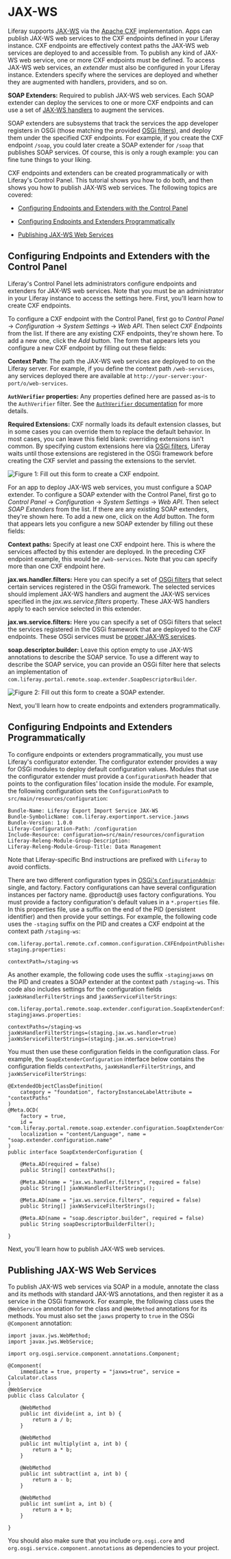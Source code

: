 # JAX-WS [](id=jax-ws)

Liferay supports 
[JAX-WS](https://en.wikipedia.org/wiki/Java_API_for_XML_Web_Services) 
via the [Apache CXF](http://cxf.apache.org/) implementation. Apps can publish
JAX-WS web services to the CXF endpoints defined in your Liferay instance. CXF
endpoints are effectively context paths the JAX-WS web services are deployed to
and accessible from. To publish any kind of JAX-WS web service, one or more CXF
endpoints must be defined. To access JAX-WS web services, an *extender* must
also be configured in your Liferay instance. Extenders specify where the
services are deployed and whether they are augmented with handlers, providers,
and so on. 

**SOAP Extenders:** Required to publish JAX-WS web services. Each SOAP extender
can deploy the services to one or more CXF endpoints and can use a set of
[JAX-WS handlers](https://jax-ws.java.net/articles/handlers_introduction.html)
to augment the services. 

SOAP extenders are subsystems that track the services the app developer
registers in OSGi (those matching the provided 
[OSGi filters](https://osgi.org/javadoc/r6/core/org/osgi/framework/Filter.html)), 
and deploy them under the specified CXF endpoints. For example, if you create 
the CXF endpoint `/soap`, you could later create a SOAP extender for `/soap` 
that publishes SOAP services. Of course, this is only a rough example: you can 
fine tune things to your liking. 

CXF endpoints and extenders can be created programmatically or with Liferay's
Control Panel. This tutorial shows you how to do both, and then shows you how to
publish JAX-WS web services. The following topics are covered:

- [Configuring Endpoints and Extenders with the Control Panel](/develop/tutorials/-/knowledge_base/7-1/jax-ws#configuring-endpoints-and-extenders-with-the-control-panel)

- [Configuring Endpoints and Extenders Programmatically](/develop/tutorials/-/knowledge_base/7-1/jax-ws#configuring-endpoints-and-extenders-programmatically)

- [Publishing JAX-WS Web Services](/develop/tutorials/-/knowledge_base/7-1/jax-ws#publishing-jax-ws-web-services)

## Configuring Endpoints and Extenders with the Control Panel [](id=configuring-endpoints-and-extenders-with-the-control-panel)

Liferay's Control Panel lets administrators configure endpoints and extenders
for JAX-WS web services. Note that you must be an administrator in your Liferay
instance to access the settings here. First, you'll learn how to create CXF
endpoints. 

To configure a CXF endpoint with the Control Panel, first go to *Control Panel*
&rarr; *Configuration* &rarr; *System Settings* &rarr; *Web API*. Then select
*CXF Endpoints* from the list. If there are any existing CXF endpoints, they're
shown here. To add a new one, click the *Add* button. The form that appears
lets you configure a new CXF endpoint by filling out these fields: 

**Context Path:** The path the JAX-WS web services are deployed to on the
Liferay server. For example, if you define the context path `/web-services`, any
services deployed there are available at
`http://your-server:your-port/o/web-services`. 

**`AuthVerifier` properties:** Any properties defined here are passed as-is to 
the `AuthVerifier` filter. See the 
[`AuthVerifier` documentation](/discover/deployment/-/knowledge_base/7-1/authentication-verifiers) 
for more details. 

**Required Extensions:** CXF normally loads its default extension classes, but 
in some cases you can override them to replace the default behavior. In most
cases, you can leave this field blank: overriding extensions isn't common. By
specifying custom extensions here via [OSGi filters](https://osgi.org/javadoc/r6/core/org/osgi/framework/Filter.html), 
Liferay waits until those extensions are registered in the OSGi framework 
before creating the CXF servlet and passing the extensions to the servlet. 

![Figure 1: Fill out this form to create a CXF endpoint.](../../../images/cxf-endpoint-form.png)

For an app to deploy JAX-WS web services, you must configure a SOAP extender.
To configure a SOAP extender with the Control Panel, first go to *Control
Panel* &rarr; *Configuration* &rarr; *System Settings* &rarr; *Web API*. Then
select *SOAP Extenders* from the list. If there are any existing SOAP
extenders, they're shown here. To add a new one, click on the *Add* button. The
form that appears lets you configure a new SOAP extender by filling out these
fields: 

**Context paths:** Specify at least one CXF endpoint here. This is where the 
services affected by this extender are deployed. In the preceding CXF endpoint 
example, this would be `/web-services`. Note that you can specify more than 
one CXF endpoint here. 

**jax.ws.handler.filters:** Here you can specify a set of 
[OSGi filters](https://osgi.org/javadoc/r6/core/org/osgi/framework/Filter.html) 
that select certain services registered in the OSGi framework. The selected 
services should implement JAX-WS handlers and augment the JAX-WS services 
specified in the *jax.ws.service.filters* property. These JAX-WS handlers 
apply to each service selected in this extender. 

**jax.ws.service.filters:** Here you can specify a set of OSGi filters that
select the services registered in the OSGi framework that are deployed to the
CXF endpoints. These OSGi services must be 
[proper JAX-WS services](https://docs.oracle.com/javaee/7/tutorial/jaxws001.htm). 

**soap.descriptor.builder:** Leave this option empty to use JAX-WS annotations 
to describe the SOAP service. To use a different way to describe the SOAP 
service, you can provide an OSGi filter here that selects an implementation of 
`com.liferay.portal.remote.soap.extender.SoapDescriptorBuilder`. 

![Figure 2: Fill out this form to create a SOAP extender.](../../../images/soap-extenders-form.png)

Next, you'll learn how to create endpoints and extenders programmatically. 

## Configuring Endpoints and Extenders Programmatically [](id=configuring-endpoints-and-extenders-programmatically)

To configure endpoints or extenders programmatically, you must use Liferay's 
configurator extender. The configurator extender provides a way for OSGi modules 
to deploy default configuration values. Modules that use the configurator 
extender must provide a `ConfigurationPath` header that points to the 
configuration files' location inside the module. For example, the following
configuration sets the `ConfigurationPath` to
`src/main/resources/configuration`:

    Bundle-Name: Liferay Export Import Service JAX-WS
    Bundle-SymbolicName: com.liferay.exportimport.service.jaxws
    Bundle-Version: 1.0.0
    Liferay-Configuration-Path: /configuration
    Include-Resource: configuration=src/main/resources/configuration
    Liferay-Releng-Module-Group-Description:
    Liferay-Releng-Module-Group-Title: Data Management

Note that Liferay-specific Bnd instructions are prefixed with `Liferay` to
avoid conflicts. 

There are two different configuration types in 
[OSGi's `ConfigurationAdmin`](https://osgi.org/javadoc/r4v42/org/osgi/service/cm/ConfigurationAdmin.html): 
single, and factory. Factory configurations can have several configuration 
instances per factory name. @product@ uses factory configurations. You 
must provide a factory configuration's default values in a `*.properties` file. 
In this properties file, use a suffix on the end of the PID (persistent 
identifier) and then provide your settings. For example, the following code uses 
the `-staging` suffix on the PID and creates a CXF endpoint at the context path 
`/staging-ws`: 

    com.liferay.portal.remote.cxf.common.configuration.CXFEndpointPublisherConfiguration-staging.properties:

    contextPath=/staging-ws

As another example, the following code uses the suffix `-stagingjaxws` on the 
PID and creates a SOAP extender at the context path `/staging-ws`. This code 
also includes settings for the configuration fields `jaxWsHandlerFilterStrings` 
and `jaxWsServiceFilterStrings`: 

    com.liferay.portal.remote.soap.extender.configuration.SoapExtenderConfiguration-stagingjaxws.properties:

    contextPaths=/staging-ws
    jaxWsHandlerFilterStrings=(staging.jax.ws.handler=true)
    jaxWsServiceFilterStrings=(staging.jax.ws.service=true)

You must then use these configuration fields in the configuration class. For 
example, the `SoapExtenderConfiguration` interface below contains the 
configuration fields `contextPaths`, `jaxWsHandlerFilterStrings`, and 
`jaxWsServiceFilterStrings`: 

    @ExtendedObjectClassDefinition(
	    category = "foundation", factoryInstanceLabelAttribute = "contextPaths"
    )
    @Meta.OCD(
        factory = true,
        id = "com.liferay.portal.remote.soap.extender.configuration.SoapExtenderConfiguration",
        localization = "content/Language", name = "soap.extender.configuration.name"
    )
    public interface SoapExtenderConfiguration {

        @Meta.AD(required = false)
        public String[] contextPaths();

        @Meta.AD(name = "jax.ws.handler.filters", required = false)
        public String[] jaxWsHandlerFilterStrings();

        @Meta.AD(name = "jax.ws.service.filters", required = false)
        public String[] jaxWsServiceFilterStrings();

        @Meta.AD(name = "soap.descriptor.builder", required = false)
        public String soapDescriptorBuilderFilter();

    }

Next, you'll learn how to publish JAX-WS web services. 

## Publishing JAX-WS Web Services [](id=publishing-jax-ws-web-services)

To publish JAX-WS web services via SOAP in a module, annotate the class and its
methods with standard JAX-WS annotations, and then register it as a service in
the OSGi framework. For example, the following class uses the `@WebService`
annotation for the class and `@WebMethod` annotations for its methods. You must
also set the `jaxws` property to `true` in the OSGi `@Component` annotation: 

    import javax.jws.WebMethod;
    import javax.jws.WebService;

    import org.osgi.service.component.annotations.Component;

    @Component(
        immediate = true, property = "jaxws=true", service = Calculator.class
    )
    @WebService
    public class Calculator {

        @WebMethod
        public int divide(int a, int b) {
            return a / b;
        }

        @WebMethod
        public int multiply(int a, int b) {
            return a * b;
        }

        @WebMethod
        public int subtract(int a, int b) {
            return a - b;
        }

        @WebMethod
        public int sum(int a, int b) {
            return a + b;
        }

    }

You should also make sure that you include `org.osgi.core` and 
`org.osgi.service.component.annotations` as dependencies to your project. 

